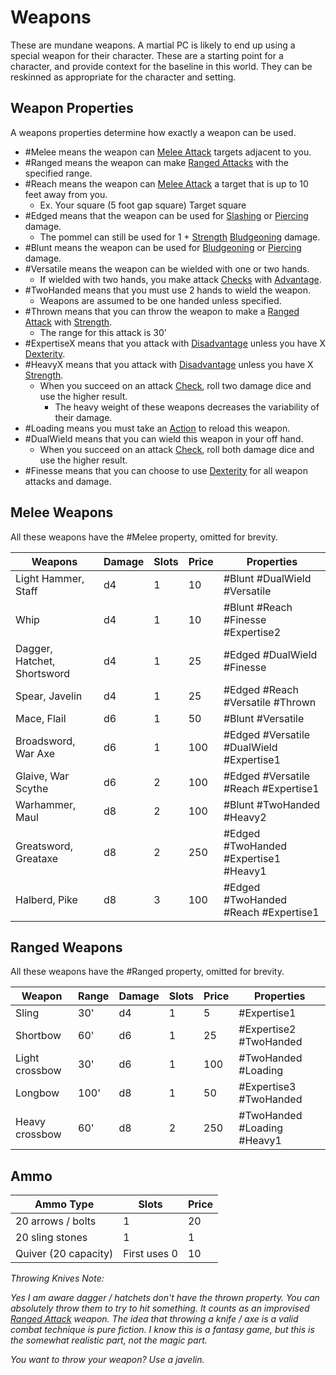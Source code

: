 # Weapons

These are mundane weapons. A martial PC is likely to end up using a special weapon for their character. These are a starting point for a character, and provide context for the baseline in this world. They can be reskinned as appropriate for the character and setting.

## Weapon Properties
A weapons properties determine how exactly a weapon can be used.

- #Melee means the weapon can [Melee Attack](../../Game%20Procedures/Melee%20Attack.md) targets adjacent to you.  
- #Ranged means the weapon can make [Ranged Attacks](../../Game%20Procedures/Ranged%20Attack.md) with the specified range.
- #Reach means the weapon can [Melee Attack](../../Game%20Procedures/Melee%20Attack.md) a target that is up to 10 feet away from you.
	- Ex. Your square (5 foot gap square) Target square
- #Edged means that the weapon can be used for [Slashing](../../Damage%20Types/Slashing.md) or [Piercing](../../Damage%20Types/Piercing.md) damage.
	- The pommel can still be used for 1 + [Strength](../../Player%20Characters/Chosen%20Statistics/Strength.md) [Bludgeoning](../../Damage%20Types/Bludgeoning.md) damage.
- #Blunt means the weapon can be used for [Bludgeoning](../../Damage%20Types/Bludgeoning.md) or [Piercing](../../Damage%20Types/Piercing.md) damage.
- #Versatile means the weapon can be wielded with one or two hands. 
	- If wielded with two hands, you make attack [Checks](../../Game%20Procedures/Check.md) with [Advantage](../../Dice%20Rolls/Advantage.md).
- #TwoHanded means that you must use 2 hands to wield the weapon.
	- Weapons are assumed to be one handed unless specified.
- #Thrown means that you can throw the weapon to make a [Ranged Attack](../../Game%20Procedures/Ranged%20Attack.md) with [Strength](../../Player%20Characters/Chosen%20Statistics/Strength.md).
	- The range for this attack is 30’
- #ExpertiseX means that you attack with [Disadvantage](../../Dice%20Rolls/Disadvantage.md) unless you have X [Dexterity](../../Player%20Characters/Chosen%20Statistics/Dexterity.md).
- #HeavyX means that you attack with [Disadvantage](../../Dice%20Rolls/Disadvantage.md) unless you have X [Strength](../../Player%20Characters/Chosen%20Statistics/Strength.md).
	- When you succeed on an attack [Check](../../Game%20Procedures/Check.md), roll two damage dice and use the higher result.
		- The heavy weight of these weapons decreases the variability of their damage. 
- #Loading means you must take an [Action](../../Game%20Procedures/Action.md) to reload this weapon.
- #DualWield means that you can wield this weapon in your off hand. 
	- When you succeed on an attack [Check](../../Game%20Procedures/Check.md), roll both damage dice and use the higher result.
- #Finesse means that you can choose to use [Dexterity](../../Player%20Characters/Chosen%20Statistics/Dexterity.md) for all weapon attacks and damage.

## Melee Weapons

All these weapons have the #Melee property, omitted for brevity.

| Weapons                     | Damage | Slots | Price | Properties                               |
| --------------------------- | ------ | ----- | ----- | ---------------------------------------- |
| Light Hammer, Staff         | d4     | 1     | 10    | #Blunt #DualWield #Versatile             |
| Whip                        | d4     | 1     | 10    | #Blunt #Reach #Finesse #Expertise2       |
| Dagger, Hatchet, Shortsword | d4     | 1     | 25    | #Edged #DualWield #Finesse               |
| Spear, Javelin              | d4     | 1     | 25    | #Edged #Reach #Versatile #Thrown         |
| Mace, Flail                 | d6     | 1     | 50    | #Blunt #Versatile                        |
| Broadsword, War Axe         | d6     | 1     | 100   | #Edged #Versatile #DualWield #Expertise1 |
| Glaive, War Scythe          | d6     | 2     | 100   | #Edged #Versatile #Reach #Expertise1     |
| Warhammer, Maul             | d8     | 2     | 100   | #Blunt #TwoHanded #Heavy2                |
| Greatsword, Greataxe        | d8     | 2     | 250   | #Edged #TwoHanded #Expertise1 #Heavy1    |
| Halberd, Pike               | d8     | 3     | 100   | #Edged #TwoHanded #Reach #Expertise1     |
## Ranged Weapons

All these weapons have the #Ranged property, omitted for brevity.

| Weapon         | Range | Damage | Slots | Price | Properties                  |
| -------------- | ----- | ------ | ----- | ----- | --------------------------- |
| Sling          | 30'   | d4     | 1     | 5     | #Expertise1                 |
| Shortbow       | 60'   | d6     | 1     | 25    | #Expertise2  #TwoHanded     |
| Light crossbow | 30'   | d6     | 1     | 100   | #TwoHanded #Loading         |
| Longbow        | 100'  | d8     | 1     | 50    | #Expertise3 #TwoHanded      |
| Heavy crossbow | 60'   | d8     | 2     | 250   | #TwoHanded #Loading #Heavy1 |
## Ammo

| Ammo Type            | Slots        | Price |
| -------------------- | ------------ | ----- |
| 20 arrows / bolts    | 1            | 20    |
| 20 sling stones      | 1            | 1     |
| Quiver (20 capacity) | First uses 0 | 10    |

*Throwing Knives Note:*

*Yes I am aware dagger / hatchets don't have the thrown property. You can absolutely throw them to try to hit something. It counts as an improvised [Ranged Attack](../../Game%20Procedures/Ranged%20Attack.md) weapon. The idea that throwing a knife / axe is a valid combat technique is pure fiction. I know this is a fantasy game, but this is the somewhat realistic part, not the magic part.*

*You want to throw your weapon? Use a javelin.*